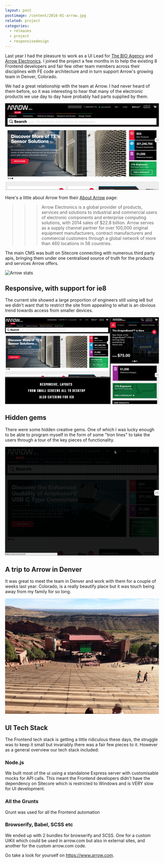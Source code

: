 ```yaml
---
layout: post
postimage: /content/2016-01-arrow.jpg
related: project
categories:
  - releases
  - project
  - responsivedesign
---
```


Last year I had the pleasure to work as a UI Lead for [The BIO Agency](http://www.thebioagency.com/) and
[Arrow Electronics](https://www.arrow.com). I joined the project a few months in to help the existing 8 Frontend developers
and fair few other team members across their disciplines with FE code architecture and in turn support Arrow's growing team in Denver, Colorado.

We had a great relationship with the team at Arrow. I had never heard of them before, so it was interesting to hear that
many of the electronic products we use day to day have probably had parts supplied by them.

![Arrow homepage](/content/2016-01-arrow-home.jpg)

Here's a little about Arrow from their [About Arrow](https://www.arrow.com/en/about-arrow/overview) page:

>>> Arrow Electronics is a global provider of products, services and solutions to industrial and commercial users of electronic components and enterprise computing solutions, with 2014 sales of $22.8 billion. Arrow serves as a supply channel partner for over 100,000 original equipment manufacturers, contract manufacturers and commercial customers through a global network of more than 460 locations in 56 countries.

The main CMS was built on Sitecore connecting with numerous third party apis, bringing them under one centralised source
of truth for the products and services Arrow offers.

![Arrow stats](https://cdn-images-1.medium.com/max/1600/1*w8maFuPUaCUxU3ofAZ6W_g.jpeg)

## Responsive, with support for ie8

The current site showed a large proportion of engineers still using ie8 but we didn't want that to restrict the site from
appealing to what is an obvious trend towards access from smaller devices.

![Arrow homepage](/content/2016-01-arrow-responsive.jpg)

## Hidden gems

There were some hidden creative gems. One of which I was lucky enough to be able to program myself in the form of some "tron lines" to take the users through a tour of the key
pieces of functionality.

![Arrow tour](/content/2016-01-arrow-tour.gif)

## A trip to Arrow in Denver

It was great to meet the team in Denver and work with them for a couple of weeks last year. Colorado, is a really
beautify place but it was touch being away from my family for so long.

![Colorado](/content/2016-01-colorado.jpg)


## UI Tech Stack

The Frontend tech stack is getting a little ridiculous these days, the struggle was to keep it small but invariably
there was a fair few pieces to it. However as a general overview our tech stack included:

### Node.js

We built most of the ui using a standalone Express server with customisable mocks for API calls. This meant the
Frontend developers didn't have the dependency on Sitecore which is restricted to Windows and is VERY slow for UI
development.

### All the Grunts

Grunt was used for all the Frontend automation

### Browserify, Babel, SCSS etc

We ended up with 2 bundles for browserify and SCSS. One for a custom UiKit which could be used in arrow.com but also in external sites, 
and another for the custom arrow.com code.

Go take a look for yourself on <https://www.arrow.com>.

